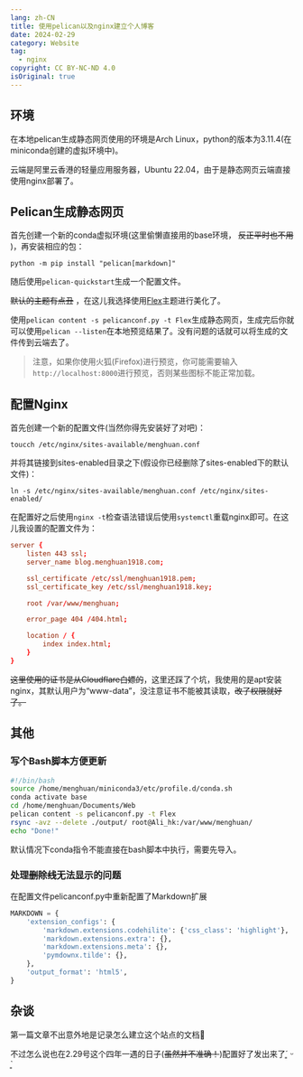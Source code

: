 ```yaml
---
lang: zh-CN
title: 使用pelican以及nginx建立个人博客
date: 2024-02-29
category: Website
tag:
  - nginx
copyright: CC BY-NC-ND 4.0
isOriginal: true
---
```


## 环境

在本地pelican生成静态网页使用的环境是Arch Linux，python的版本为3.11.4(在miniconda创建的虚拟环境中)。


云端是阿里云香港的轻量应用服务器，Ubuntu 22.04，由于是静态网页云端直接使用nginx部署了。

<!-- more -->

## Pelican生成静态网页

首先创建一个新的conda虚拟环境(这里偷懒直接用的base环境， ~~反正平时也不用~~ )，再安装相应的包：

`python -m pip install "pelican[markdown]"`

随后使用`pelican-quickstart`生成一个配置文件。

~~默认的主题有点丑~~ ，在这儿我选择使用[Flex](https://github.com/alexandrevicenzi/Flex)主题进行美化了。

使用`pelican content -s pelicanconf.py -t Flex`生成静态网页，生成完后你就可以使用`pelican --listen`在本地预览结果了。没有问题的话就可以将生成的文件传到云端去了。

> 注意，如果你使用火狐(Firefox)进行预览，你可能需要输入`http://localhost:8000`进行预览，否则某些图标不能正常加载。

## 配置Nginx

首先创建一个新的配置文件(当然你得先安装好了对吧)：

`toucch /etc/nginx/sites-available/menghuan.conf`

并将其链接到sites-enabled目录之下(假设你已经删除了sites-enabled下的默认文件)：

`ln -s /etc/nginx/sites-available/menghuan.conf /etc/nginx/sites-enabled/`

在配置好之后使用`nginx -t`检查语法错误后使用`systemctl`重载nginx即可。在这儿我设置的配置文件为：

```conf
server {
    listen 443 ssl;
    server_name blog.menghuan1918.com;

    ssl_certificate /etc/ssl/menghuan1918.pem;
    ssl_certificate_key /etc/ssl/menghuan1918.key;

    root /var/www/menghuan;

    error_page 404 /404.html;

    location / {
        index index.html;
    }
}
```

~~这里使用的证书是从Cloudflare白嫖的~~，这里还踩了个坑，我使用的是apt安装nginx，其默认用户为“www-data”，没注意证书不能被其读取，~~改了权限就好了。~~

## 其他

### 写个Bash脚本方便更新

```bash
#!/bin/bash
source /home/menghuan/miniconda3/etc/profile.d/conda.sh
conda activate base
cd /home/menghuan/Documents/Web
pelican content -s pelicanconf.py -t Flex
rsync -avz --delete ./output/ root@Ali_hk:/var/www/menghuan/
echo "Done!"
```
默认情况下conda指令不能直接在bash脚本中执行，需要先导入。

### 处理~~删除线~~无法显示的问题

在配置文件pelicanconf.py中重新配置了Markdown扩展
```python
MARKDOWN = {
    'extension_configs': {
        'markdown.extensions.codehilite': {'css_class': 'highlight'},
        'markdown.extensions.extra': {},
        'markdown.extensions.meta': {},
        'pymdownx.tilde': {},
    },
    'output_format': 'html5',
}
```

## 杂谈

第一篇文章不出意外地是记录怎么建立这个站点的文档🤣

不过怎么说也在2.29号这个四年一遇的日子(~~虽然并不准确！~~)配置好了发出来了´͈ ᵕ \`͈

